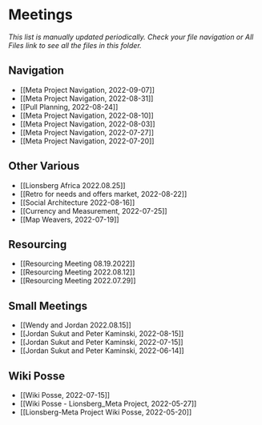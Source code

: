 # Meetings

_This list is manually updated periodically. Check your file navigation or All Files link to see all the files in this folder._

## Navigation

- [[Meta Project Navigation, 2022-09-07]]
- [[Meta Project Navigation, 2022-08-31]]
- [[Pull Planning, 2022-08-24]]
- [[Meta Project Navigation, 2022-08-10]]
- [[Meta Project Navigation, 2022-08-03]]
- [[Meta Project Navigation, 2022-07-27]]
- [[Meta Project Navigation, 2022-07-20]]

## Other Various

- [[Lionsberg Africa 2022.08.25]]
- [[Retro for needs and offers market, 2022-08-22]]
- [[Social Architecture 2022-08-16]]
- [[Currency and Measurement, 2022-07-25]]
- [[Map Weavers, 2022-07-19]]

## Resourcing

- [[Resourcing Meeting 08.19.2022]]
- [[Resourcing Meeting 2022.08.12]]
- [[Resourcing Meeting 2022.07.29]]

## Small Meetings

- [[Wendy and Jordan 2022.08.15]]
- [[Jordan Sukut and Peter Kaminski, 2022-08-15]]
- [[Jordan Sukut and Peter Kaminski, 2022-07-15]]
- [[Jordan Sukut and Peter Kaminski, 2022-06-14]]

## Wiki Posse

- [[Wiki Posse, 2022-07-15]]
- [[Wiki Posse - Lionsberg_Meta Project, 2022-05-27]]
- [[Lionsberg-Meta Project Wiki Posse, 2022-05-20]]
